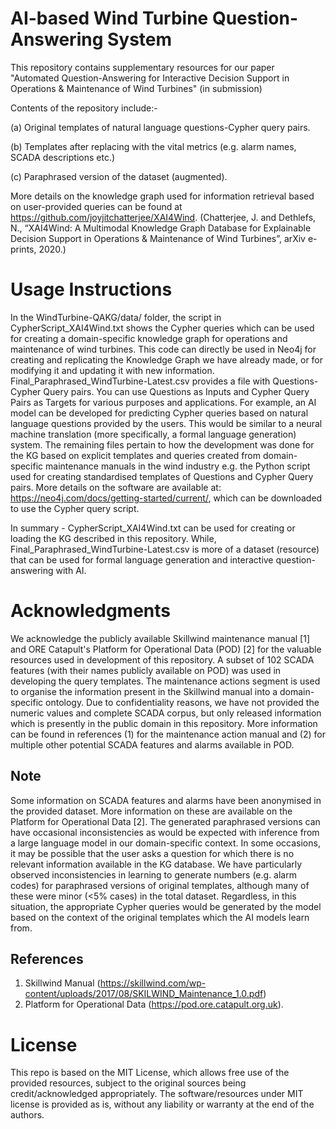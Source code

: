 # AI-based Wind Turbine Question-Answering System
This repository contains supplementary resources for our paper "Automated Question-Answering for Interactive Decision Support in Operations & Maintenance of Wind Turbines" (in submission)

Contents of the repository include:-

(a) Original templates of natural language questions-Cypher query pairs.

(b) Templates after replacing with the vital metrics (e.g. alarm names, SCADA descriptions etc.)

(c) Paraphrased version of the dataset (augmented).


More details on the knowledge graph used for information retrieval based on user-provided queries can be found at https://github.com/joyjitchatterjee/XAI4Wind. (Chatterjee, J. and Dethlefs, N., “XAI4Wind: A Multimodal Knowledge Graph Database for Explainable Decision Support in Operations & Maintenance of Wind Turbines”, arXiv e-prints, 2020.)

# Usage Instructions
In the WindTurbine-QAKG/data/ folder, the script in CypherScript_XAI4Wind.txt shows the Cypher queries which can be used for creating a domain-specific knowledge graph for operations and maintenance of wind turbines. This code can directly be used in Neo4j for creating and replicating the Knowledge Graph we have already made, or for modifying it and updating it with new information.
Final_Paraphrased_WindTurbine-Latest.csv provides a file with Questions-Cypher Query pairs. You can use Questions as Inputs and Cypher Query Pairs as Targets for various purposes and applications. For example, an AI model can be developed for predicting Cypher queries based on natural language questions provided by the users. This would be similar to a neural machine translation (more specifically, a formal language generation) system.
The remaining files pertain to how the development was done for the KG based on explicit templates and queries created from domain-specific maintenance manuals in the wind industry e.g. the Python script used for creating standardised templates of Questions and Cypher Query pairs.
More details on the software are available at: https://neo4j.com/docs/getting-started/current/, which can be downloaded to use the Cypher query script.

In summary - CypherScript_XAI4Wind.txt can be used for creating or loading the KG described in this repository. While, Final_Paraphrased_WindTurbine-Latest.csv is more of a dataset (resource) that can be used for formal language generation and interactive question-answering with AI.


# Acknowledgments
We acknowledge the publicly available Skillwind maintenance manual [1] and ORE Catapult's Platform for Operational Data (POD) [2] for the valuable resources used in development of this repository.
A subset of 102 SCADA features (with their names publicly available on POD) was used in developing the query templates. The maintenance actions segment is used to organise the information present in the Skillwind manual into a domain-specific ontology. Due to confidentiality reasons, we have not provided the numeric values and complete SCADA corpus, but only released information which is presently in the public domain in this repository. More information can be found in references (1) for the maintenance action manual and (2) for multiple other potential SCADA features and alarms available in POD.

## Note
Some information on SCADA features and alarms have been anonymised in the provided dataset. More information on these are available on the Platform for Operational Data [2]. The generated paraphrased versions can have occasional inconsistencies as would be expected with inference from a large language model in our domain-specific context. In some occasions, it may be possible that the user asks a question for which there is no relevant information available in the KG database. We have particularly observed inconsistencies in learning to generate numbers (e.g. alarm codes) for paraphrased versions of original templates, although many of these were minor (<5% cases) in the total dataset. Regardless, in this situation, the appropriate Cypher queries would be generated by the model based on the context of the original templates which the AI models learn from.

## References
1. Skillwind Manual (https://skillwind.com/wp-content/uploads/2017/08/SKILWIND_Maintenance_1.0.pdf) 
2. Platform for Operational Data (https://pod.ore.catapult.org.uk). 

# License

This repo is based on the MIT License, which allows free use of the provided resources, subject to the original sources being credit/acknowledged appropriately. The software/resources under MIT license is provided as is, without any liability or warranty at the end of the authors.

